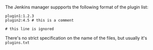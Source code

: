 The Jenkins manager suppports the following format of the plugin list:

```text
plugin1:1.2.3
plugin2:4.5 # this is a comment

# this line is ignored
```

There's no strict specification on the name of the files, but usually it's `plugins.txt`
